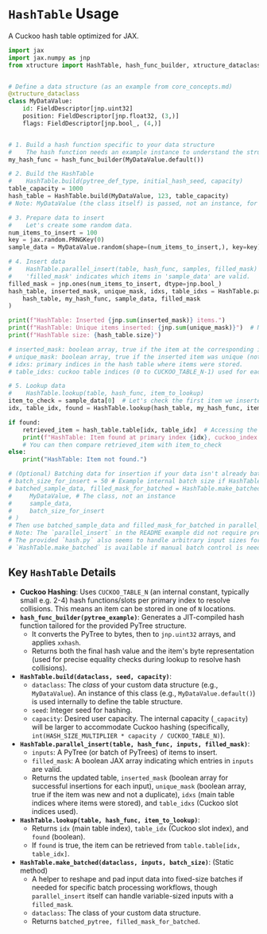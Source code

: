# `HashTable` Usage

A Cuckoo hash table optimized for JAX.

```python
import jax
import jax.numpy as jnp
from xtructure import HashTable, hash_func_builder, xtructure_dataclass, FieldDescriptor


# Define a data structure (as an example from core_concepts.md)
@xtructure_dataclass
class MyDataValue:
    id: FieldDescriptor[jnp.uint32]
    position: FieldDescriptor[jnp.float32, (3,)]
    flags: FieldDescriptor[jnp.bool_, (4,)]


# 1. Build a hash function specific to your data structure
#    The hash function needs an example instance to understand the structure.
my_hash_func = hash_func_builder(MyDataValue.default())

# 2. Build the HashTable
#    HashTable.build(pytree_def_type, initial_hash_seed, capacity)
table_capacity = 1000
hash_table = HashTable.build(MyDataValue, 123, table_capacity)
# Note: MyDataValue (the class itself) is passed, not an instance, for build.

# 3. Prepare data to insert
#    Let's create some random data.
num_items_to_insert = 100
key = jax.random.PRNGKey(0)
sample_data = MyDataValue.random(shape=(num_items_to_insert,), key=key)

# 4. Insert data
#    HashTable.parallel_insert(table, hash_func, samples, filled_mask)
#    'filled_mask' indicates which items in 'sample_data' are valid.
filled_mask = jnp.ones(num_items_to_insert, dtype=jnp.bool_)
hash_table, inserted_mask, unique_mask, idxs, table_idxs = HashTable.parallel_insert(
    hash_table, my_hash_func, sample_data, filled_mask
)

print(f"HashTable: Inserted {jnp.sum(inserted_mask)} items.")
print(f"HashTable: Unique items inserted: {jnp.sum(unique_mask)}")  # Number of items that were not already present
print(f"HashTable size: {hash_table.size}")

# inserted_mask: boolean array, true if the item at the corresponding input index was successfully inserted.
# unique_mask: boolean array, true if the inserted item was unique (not a duplicate).
# idxs: primary indices in the hash table where items were stored.
# table_idxs: cuckoo table indices (0 to CUCKOO_TABLE_N-1) used for each stored item.

# 5. Lookup data
#    HashTable.lookup(table, hash_func, item_to_lookup)
item_to_check = sample_data[0]  # Let's check the first item we inserted
idx, table_idx, found = HashTable.lookup(hash_table, my_hash_func, item_to_check)

if found:
    retrieved_item = hash_table.table[idx, table_idx]  # Accessing the item from the internal table
    print(f"HashTable: Item found at primary index {idx}, cuckoo_index {table_idx}.")
    # You can then compare retrieved_item with item_to_check
else:
    print("HashTable: Item not found.")

# (Optional) Batching data for insertion if your data isn't already batched appropriately:
# batch_size_for_insert = 50 # Example internal batch size if HashTable has one
# batched_sample_data, filled_mask_for_batched = HashTable.make_batched(
#     MyDataValue, # The class, not an instance
#     sample_data,
#     batch_size_for_insert
# )
# Then use batched_sample_data and filled_mask_for_batched in parallel_insert.
# Note: The `parallel_insert` in the README example did not require pre-batching with `HashTable.make_batched`.
# The provided `hash.py` also seems to handle arbitrary input sizes for `parallel_insert` with a `filled` mask.
# `HashTable.make_batched` is available if manual batch control is needed.
```

## Key `HashTable` Details

*   **Cuckoo Hashing**: Uses `CUCKOO_TABLE_N` (an internal constant, typically small e.g. 2-4) hash functions/slots per primary index to resolve collisions. This means an item can be stored in one of `N` locations.
*   **`hash_func_builder(pytree_example)`**: Generates a JIT-compiled hash function tailored for the provided PyTree structure.
    *   It converts the PyTree to bytes, then to `jnp.uint32` arrays, and applies `xxhash`.
    *   Returns both the final hash value and the item's byte representation (used for precise equality checks during lookup to resolve hash collisions).
*   **`HashTable.build(dataclass, seed, capacity)`**:
    *   `dataclass`: The *class* of your custom data structure (e.g., `MyDataValue`). An instance of this class (e.g., `MyDataValue.default()`) is used internally to define the table structure.
    *   `seed`: Integer seed for hashing.
    *   `capacity`: Desired user capacity. The internal capacity (`_capacity`) will be larger to accommodate Cuckoo hashing (specifically, `int(HASH_SIZE_MULTIPLIER * capacity / CUCKOO_TABLE_N)`).
*   **`HashTable.parallel_insert(table, hash_func, inputs, filled_mask)`**:
    *   `inputs`: A PyTree (or batch of PyTrees) of items to insert.
    *   `filled_mask`: A boolean JAX array indicating which entries in `inputs` are valid.
    *   Returns the updated table, `inserted_mask` (boolean array for successful insertions for each input), `unique_mask` (boolean array, true if the item was new and not a duplicate), `idxs` (main table indices where items were stored), and `table_idxs` (Cuckoo slot indices used).
*   **`HashTable.lookup(table, hash_func, item_to_lookup)`**:
    *   Returns `idx` (main table index), `table_idx` (Cuckoo slot index), and `found` (boolean).
    *   If `found` is true, the item can be retrieved from `table.table[idx, table_idx]`.
*   **`HashTable.make_batched(dataclass, inputs, batch_size)`**: (Static method)
    *   A helper to reshape and pad input data into fixed-size batches if needed for specific batch processing workflows, though `parallel_insert` itself can handle variable-sized inputs with a `filled_mask`.
    *   `dataclass`: The class of your custom data structure.
    *   Returns `batched_pytree, filled_mask_for_batched`.
